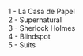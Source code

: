 1 - La Casa de Papel <br/>
2 - Supernatural <br/>
3 - Sherlock Holmes <br/>
4 - Blindspot <br/>
5 - Suits <br/>

